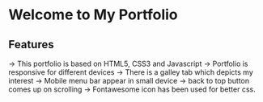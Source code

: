 # Welcome to My Portfolio

## Features

-> This portfolio is based on HTML5, CSS3 and Javascript
-> Portfolio is responsive for different devices
-> There is a galley tab which depicts my interest
-> Mobile menu bar appear in small device
-> back to top button comes up on scrolling
-> Fontawesome icon has been used for better css.

